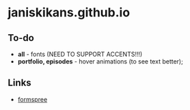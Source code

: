 # janiskikans.github.io

## To-do

- **all** - fonts (NEED TO SUPPORT ACCENTS!!!)
- **portfolio, episodes** - hover animations (to see text better);


## Links

- [formspree](https://formspree.io/)
